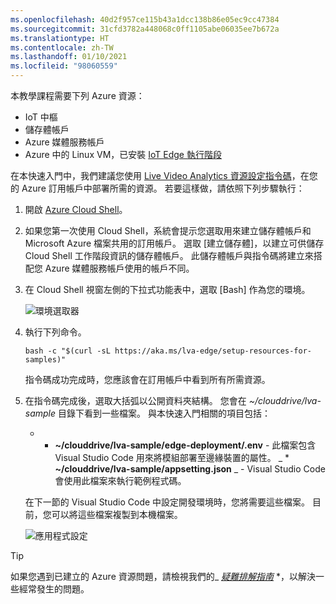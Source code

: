 ```yaml
---
ms.openlocfilehash: 40d2f957ce115b43a1dcc138b86e05ec9cc47384
ms.sourcegitcommit: 31cfd3782a448068c0ff1105abe06035ee7b672a
ms.translationtype: HT
ms.contentlocale: zh-TW
ms.lasthandoff: 01/10/2021
ms.locfileid: "98060559"
---
```

本教學課程需要下列 Azure 資源：

* IoT 中樞
* 儲存體帳戶
* Azure 媒體服務帳戶
* Azure 中的 Linux VM，已安裝 [IoT Edge 執行階段](../../../../../iot-edge/how-to-install-iot-edge.md)

在本快速入門中，我們建議您使用 [Live Video Analytics 資源設定指令碼](https://github.com/Azure/live-video-analytics/tree/master/edge/setup)，在您的 Azure 訂用帳戶中部署所需的資源。 若要這樣做，請依照下列步驟執行：

1. 開啟 [Azure Cloud Shell](https://shell.azure.com)。
1. 如果您第一次使用 Cloud Shell，系統會提示您選取用來建立儲存體帳戶和 Microsoft Azure 檔案共用的訂用帳戶。 選取 [建立儲存體]，以建立可供儲存 Cloud Shell 工作階段資訊的儲存體帳戶。 此儲存體帳戶與指令碼將建立來搭配您 Azure 媒體服務帳戶使用的帳戶不同。
1. 在 Cloud Shell 視窗左側的下拉式功能表中，選取 [Bash] 作為您的環境。

    ![環境選取器](../../../media/quickstarts/env-selector.png)
1. 執行下列命令。

    ```
    bash -c "$(curl -sL https://aka.ms/lva-edge/setup-resources-for-samples)"
    ```
    
    指令碼成功完成時，您應該會在訂用帳戶中看到所有所需資源。
1. 在指令碼完成後，選取大括弧以公開資料夾結構。 您會在 *~/clouddrive/lva-sample* 目錄下看到一些檔案。 與本快速入門相關的項目包括：

     * * **~/clouddrive/lva-sample/edge-deployment/.env** - 此檔案包含 Visual Studio Code 用來將模組部署至邊緣裝置的屬性。
     _ * **~/clouddrive/lva-sample/appsetting.json** _ - Visual Studio Code 會使用此檔案來執行範例程式碼。
     
    在下一節的 Visual Studio Code 中設定開發環境時，您將需要這些檔案。 目前，您可以將這些檔案複製到本機檔案。
    
    ![應用程式設定](../../../media/quickstarts/clouddrive.png)

> [!TIP]
> 如果您遇到已建立的 Azure 資源問題，請檢視我們的_ *[疑難排解指南](../../../troubleshoot-how-to.md#common-error-resolutions)* *，以解決一些經常發生的問題。